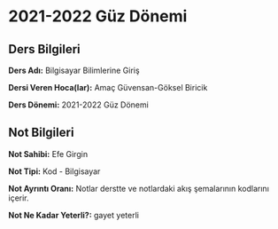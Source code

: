 # 2021-2022 Güz Dönemi

## Ders Bilgileri
**Ders Adı:** Bilgisayar Bilimlerine Giriş

**Dersi Veren Hoca(lar):** Amaç Güvensan-Göksel Biricik

**Ders Dönemi:** 2021-2022 Güz Dönemi  

## Not Bilgileri
**Not Sahibi:** Efe Girgin

**Not Tipi:** Kod - Bilgisayar 

**Not Ayrıntı Oranı:** Notlar derstte ve notlardaki akış şemalarının kodlarını içerir.

**Not Ne Kadar Yeterli?:** gayet yeterli

